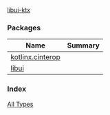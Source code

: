 [libui-ktx](./index.md)

### Packages

| Name | Summary |
|---|---|
| [kotlinx.cinterop](kotlinx.cinterop/index.md) |  |
| [libui](libui/index.md) |  |

### Index

[All Types](alltypes/index.md)